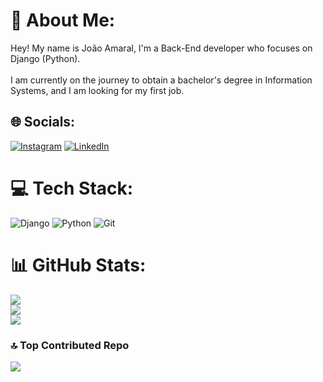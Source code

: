 # 💫 About Me:
Hey! My name is João Amaral, I'm a Back-End developer who focuses on Django (Python).<br><br>I am currently on the journey to obtain a bachelor's degree in Information Systems, and I am looking for my first job.


## 🌐 Socials:
[![Instagram](https://img.shields.io/badge/Instagram-%23E4405F.svg?logo=Instagram&logoColor=white)](https://instagram.com/j.amaralm) [![LinkedIn](https://img.shields.io/badge/LinkedIn-%230077B5.svg?logo=linkedin&logoColor=white)](https://linkedin.com/in/jamaralm) 

# 💻 Tech Stack:
![Django](https://img.shields.io/badge/django-%23092E20.svg?style=flat&logo=django&logoColor=white) ![Python](https://img.shields.io/badge/python-3670A0?style=flat&logo=python&logoColor=ffdd54) ![Git](https://img.shields.io/badge/git-%23F05033.svg?style=flat&logo=git&logoColor=white)
# 📊 GitHub Stats:
![](https://github-readme-stats.vercel.app/api?username=jamaralm&theme=dark&hide_border=false&include_all_commits=true&count_private=true)<br/>
![](https://github-readme-streak-stats.herokuapp.com/?user=jamaralm&theme=dark&hide_border=false)<br/>
![](https://github-readme-stats.vercel.app/api/top-langs/?username=jamaralm&theme=dark&hide_border=false&include_all_commits=true&count_private=true&layout=compact)

### 🔝 Top Contributed Repo
![](https://github-contributor-stats.vercel.app/api?username=jamaralm&limit=5&theme=dark&combine_all_yearly_contributions=true)

<!-- Proudly created with GPRM ( https://gprm.itsvg.in ) -->
